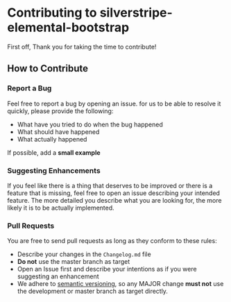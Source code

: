 # Contributing to silverstripe-elemental-bootstrap
First off, Thank you for taking the time to contribute!

## How to Contribute

### Report a Bug
Feel free to report a bug by opening an issue. for us to be able to resolve it quickly, please provide the following:

* What have you tried to do when the bug happened
* What should have happened
* What actually happened

If possible, add a **small example**

### Suggesting Enhancements
If you feel like there is a thing that deserves to be improved or there is a feature that is missing, feel free to open an issue describing your intended feature. The more detailed you describe what you are looking for, the more likely it is to be actually implemented.

### Pull Requests
You are free to send pull requests as long as they conform to these rules:
* Describe your changes in the `Changelog.md` file
* **Do not** use the master branch as target
* Open an Issue first and describe your intentions as if you were suggesting an enhancement
* We adhere to [semantic versioning](https://semver.org/spec/v2.0.0.html), so any MAJOR change **must not** use the development or master branch as target directly.
